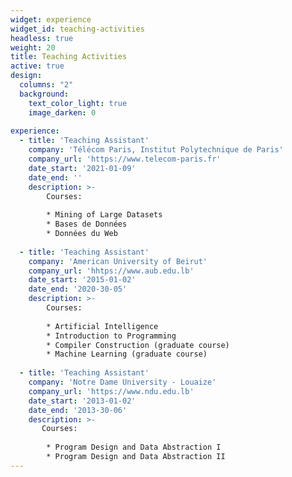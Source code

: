 ```yaml
---
widget: experience
widget_id: teaching-activities
headless: true
weight: 20
title: Teaching Activities
active: true
design:
  columns: "2"
  background:
    text_color_light: true
    image_darken: 0
    
experience:
  - title: 'Teaching Assistant'
    company: 'Télécom Paris, Institut Polytechnique de Paris'
    company_url: 'https://www.telecom-paris.fr'
    date_start: '2021-01-09'
    date_end: ''
    description: >-
        Courses:
        
        * Mining of Large Datasets
        * Bases de Données
        * Données du Web
                
  - title: 'Teaching Assistant'
    company: 'American University of Beirut'
    company_url: 'hhtps://www.aub.edu.lb'
    date_start: '2015-01-02'
    date_end: '2020-30-05'
    description: >-
        Courses:
        
        * Artificial Intelligence
        * Introduction to Programming
        * Compiler Construction (graduate course)
        * Machine Learning (graduate course)
       
  - title: 'Teaching Assistant'
    company: 'Notre Dame University - Louaize'
    company_url: 'https://www.ndu.edu.lb'
    date_start: '2013-01-02'
    date_end: '2013-30-06'
    description: >-
       Courses:
        
        * Program Design and Data Abstraction I
        * Program Design and Data Abstraction II
---
```

